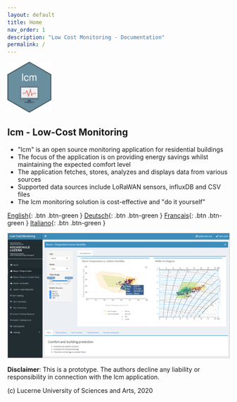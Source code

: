 ```yaml
---
layout: default
title: Home
nav_order: 1
description: "Low Cost Monitoring - Documentation"
permalink: /
---
```


<img src="https://github.com/hslu-ige-laes/lcm/raw/master/docs/assets/images/lcm.png" width="100"/>

## lcm - Low-Cost Monitoring
- "lcm" is an open source monitoring application for residential buildings
- The focus of the application is on providing energy savings whilst maintaining the expected comfort level
- The application fetches, stores, analyzes and displays data from various sources
- Supported data sources include LoRaWAN sensors, influxDB and CSV files
- The lcm monitoring solution is cost-effective and "do it yourself"

[English](https://hslu-ige-laes.github.io/lcm/docs/quickStartGuide/en/){: .btn .btn-green }
[Deutsch](https://hslu-ige-laes.github.io/lcm/docs/quickStartGuide/de/){: .btn .btn-green }
[Français](https://hslu-ige-laes.github.io/lcm/docs/quickStartGuide/fr/){: .btn .btn-green }
[Italiano](https://hslu-ige-laes.github.io/lcm/docs/quickStartGuide/it/){: .btn .btn-green } 

<img src="https://raw.githubusercontent.com/hslu-ige-laes/lcm/master/docs/assets/images/aboutDashboardLayout_02.png" alt="Application architecture" style="border:1px solid lightgrey" onclick="window.open('https://raw.githubusercontent.com/hslu-ige-laes/lcm/master/docs/assets/images/aboutDashboardLayout_02.png', '_blank');" />

**Disclaimer**: This is a prototype. The authors decline any liability or responsibility in connection with the lcm application.

(c) Lucerne University of Sciences and Arts, 2020